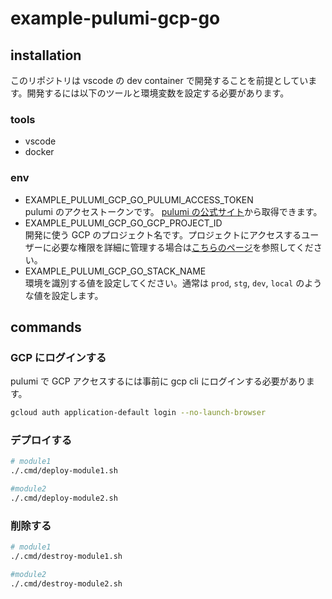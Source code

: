 # example-pulumi-gcp-go

## installation

このリポジトリは vscode の dev container で開発することを前提としています。開発するには以下のツールと環境変数を設定する必要があります。

### tools

- vscode
- docker

### env

- EXAMPLE_PULUMI_GCP_GO_PULUMI_ACCESS_TOKEN  
  pulumi のアクセストークンです。 [pulumi の公式サイト](https://app.pulumi.com/signin)から取得できます。
- EXAMPLE_PULUMI_GCP_GO_GCP_PROJECT_ID  
  開発に使う GCP のプロジェクト名です。プロジェクトにアクセスするユーザーに必要な権限を詳細に管理する場合は[こちらのページ](https://www.pulumi.com/docs/clouds/gcp/get-started/begin/)を参照してください。
- EXAMPLE_PULUMI_GCP_GO_STACK_NAME  
  環境を識別する値を設定してください。通常は `prod`, `stg`, `dev`, `local` のような値を設定します。

## commands

### GCP にログインする

pulumi で GCP アクセスするには事前に gcp cli にログインする必要があります。

```sh
gcloud auth application-default login --no-launch-browser
```

### デプロイする

```sh
# module1
./.cmd/deploy-module1.sh

#module2
./.cmd/deploy-module2.sh
```

### 削除する

```sh
# module1
./.cmd/destroy-module1.sh

#module2
./.cmd/destroy-module2.sh
```
